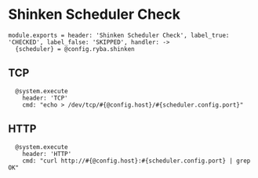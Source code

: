
# Shinken Scheduler Check

    module.exports = header: 'Shinken Scheduler Check', label_true: 'CHECKED', label_false: 'SKIPPED', handler: ->
      {scheduler} = @config.ryba.shinken

## TCP

      @system.execute
        header: 'TCP'
        cmd: "echo > /dev/tcp/#{@config.host}/#{scheduler.config.port}"

## HTTP

      @system.execute
        header: 'HTTP'
        cmd: "curl http://#{@config.host}:#{scheduler.config.port} | grep OK"
